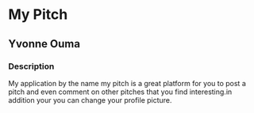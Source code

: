 # My Pitch
## Yvonne Ouma

### Description
My application by the name my pitch is a great platform for you to post a pitch and even comment on other pitches that you find interesting.in addition your you can change your profile picture.

####
